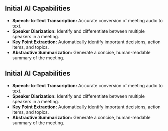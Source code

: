 ## Initial AI Capabilities
- **Speech-to-Text Transcription:** Accurate conversion of meeting audio to text.
- **Speaker Diarization:** Identify and differentiate between multiple speakers in a meeting.
- **Key Point Extraction:** Automatically identify important decisions, action items, and topics.
- **Abstractive Summarization:** Generate a concise, human-readable summary of the meeting.
## Initial AI Capabilities
- **Speech-to-Text Transcription:** Accurate conversion of meeting audio to text.
- **Speaker Diarization:** Identify and differentiate between multiple speakers in a meeting.
- **Key Point Extraction:** Automatically identify important decisions, action items, and topics.
- **Abstractive Summarization:** Generate a concise, human-readable summary of the meeting.
